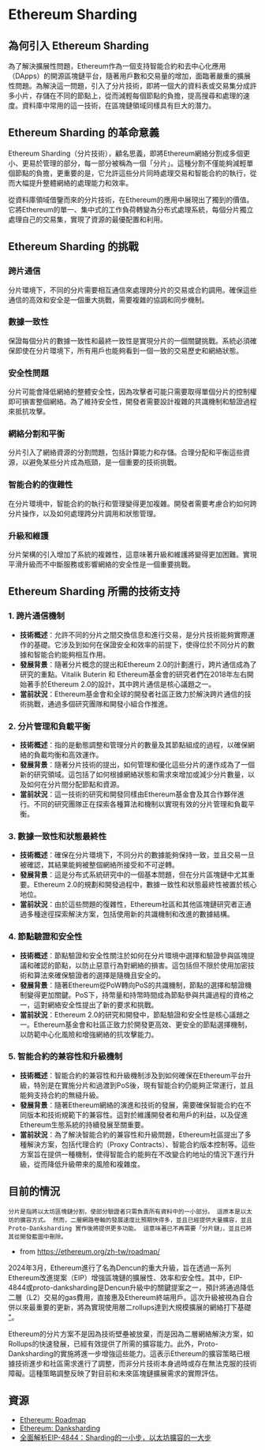 # Ethereum Sharding 
## 為何引入 Ethereum Sharding
為了解決擴展性問題，Ethereum作為一個支持智能合約和去中心化應用（DApps）的開源區塊鏈平台，隨著用戶數和交易量的增加，面臨著嚴重的擴展性問題。為解決這一問題，引入了分片技術，即將一個大的資料表或交易集分成許多小片，存儲在不同的節點上，從而減輕每個節點的負擔，提高搜尋和處理的速度。資料庫中常用的這一技術，在區塊鏈領域同樣具有巨大的潛力。

## Ethereum Sharding 的革命意義
Ethereum Sharding（分片技術），顧名思義，即將Ethereum網絡分割成多個更小、更易於管理的部分，每一部分被稱為一個「分片」。這種分割不僅能夠減輕單個節點的負擔，更重要的是，它允許這些分片同時處理交易和智能合約的執行，從而大幅提升整體網絡的處理能力和效率。

從資料庫領域借鑒而來的分片技術，在Ethereum的應用中展現出了獨到的價值。它將Ethereum的單一、集中式的工作負荷轉變為分布式處理系統，每個分片獨立處理自己的交易集，實現了資源的最優配置和利用。

## Ethereum Sharding 的挑戰
### 跨片通信
分片環境下，不同的分片需要相互通信來處理跨分片的交易或合約調用。確保這些通信的高效和安全是一個重大挑戰，需要複雜的協調和同步機制。

### 數據一致性
保證每個分片的數據一致性和最終一致性是實現分片的一個關鍵挑戰。系統必須確保即使在分片環境下，所有用戶也能夠看到一個一致的交易歷史和網絡狀態。

### 安全性問題
分片可能會降低網絡的整體安全性，因為攻擊者可能只需要取得單個分片的控制權即可損害整個網絡。為了維持安全性，開發者需要設計複雜的共識機制和驗證過程來抵抗攻擊。

### 網絡分割和平衡
分片引入了網絡資源的分割問題，包括計算能力和存儲。合理分配和平衡這些資源，以避免某些分片成為瓶頸，是一個重要的技術挑戰。

### 智能合約的復雜性
在分片環境中，智能合約的執行和管理變得更加複雜。開發者需要考慮合約如何跨分片操作，以及如何處理跨分片調用和狀態管理。

### 升級和維護
分片架構的引入增加了系統的複雜性，這意味著升級和維護將變得更加困難。實現平滑升級而不中斷服務或影響網絡的安全性是一個重要挑戰。

## Ethereum Sharding 所需的技術支持

### 1. 跨片通信機制

- **技術概述**：允許不同的分片之間交換信息和進行交易，是分片技術能夠實際運作的基礎。它涉及到如何在保證安全和效率的前提下，使得位於不同分片的數據和智能合約能夠相互作用。
- **發展背景**：隨著分片概念的提出和Ethereum 2.0的計劃進行，跨片通信成為了研究的重點。Vitalik Buterin 和 Ethereum基金會的研究者們在2018年左右開始著手於Ethereum 2.0的設計，其中跨片通信是核心議題之一。
- **當前狀況**：Ethereum基金會和全球的開發者社區正致力於解決跨片通信的技術挑戰，通過多個研究團隊和開發小組合作推進。

### 2. 分片管理和負載平衡

- **技術概述**：指的是動態調整和管理分片的數量及其節點組成的過程，以確保網絡的負載均衡和高效運作。
- **發展背景**：隨著分片技術的提出，如何管理和優化這些分片的運作成為了一個新的研究領域。這包括了如何根據網絡狀態和需求來增加或減少分片數量，以及如何在分片間分配節點和資源。
- **當前狀況**：這一技術的研究和開發同樣由Ethereum基金會及其合作夥伴進行。不同的研究團隊正在探索各種算法和機制以實現有效的分片管理和負載平衡。

### 3. 數據一致性和狀態最終性

- **技術概述**：確保在分片環境下，不同分片的數據能夠保持一致，並且交易一旦被確認，其結果能夠被整個網絡所接受和不可逆轉。
- **發展背景**：這是分布式系統研究中的一個基本問題，但在分片區塊鏈中尤其重要。Ethereum 2.0的規劃和開發過程中，數據一致性和狀態最終性被置於核心地位。
- **當前狀況**：由於這些問題的復雜性，Ethereum社區和其他區塊鏈研究者正通過多種途徑探索解決方案，包括使用新的共識機制和改進的數據結構。


### 4. 節點驗證和安全性
- **技術概述**：節點驗證和安全性關注於如何在分片環境中選擇和驗證參與區塊提議和確認的節點，以防止惡意行為對網絡的損害。這包括但不限於使用加密技術和算法來確保驗證者的選擇是隨機且安全的。
- **發展背景**：隨著Ethereum從PoW轉向PoS的共識機制，節點的選擇和驗證機制變得更加關鍵。PoS下，持幣量和持幣時間成為節點參與共識過程的資格之一，這對網絡安全性提出了新的要求和挑戰。
- **當前狀況**：Ethereum 2.0的研究和開發中，節點驗證和安全性是核心議題之一。Ethereum基金會和社區正致力於開發更高效、更安全的節點選擇機制，以防範中心化風險和增強網絡的抗攻擊能力。

### 5. 智能合約的兼容性和升級機制
- **技術概述**：智能合約的兼容性和升級機制涉及到如何確保在Ethereum平台升級，特別是在實施分片和過渡到PoS後，現有智能合約仍能夠正常運行，並且能夠支持合約的無縫升級。
- **發展背景**：隨著Ethereum網絡的演進和技術的發展，需要確保智能合約在不同版本和技術規範下的兼容性。這對於維護開發者和用戶的利益，以及促進Ethereum生態系統的持續發展至關重要。
- **當前狀況**：為了解決智能合約的兼容性和升級問題，Ethereum社區提出了多種解決方案，包括代理合約（Proxy Contracts）、智能合約版本控制等。這些方案旨在提供一種機制，使得智能合約能夠在不改變合約地址的情況下進行升級，從而降低升級帶來的風險和複雜度。


## 目前的情況
```
分片是指將以太坊區塊鏈分割，使部分驗證者只需負責所有資料中的一小部分。 這原本是以太坊的擴容方式。 然而，二層網路卷軸的發展速度比預期快得多，並且已經提供大量擴容，並且 Proto-Danksharding 實作後將提供更多功能。 這意味著已不再需要「分片鏈」，並且已將其從開發藍圖中刪除。
```
- from https://ethereum.org/zh-tw/roadmap/

2024年3月，Ethereum進行了名為Dencun的重大升級，旨在透過一系列Ethereum改進提案（EIP）增強區塊鏈的擴展性、效率和安全性。其中，EIP-4844或proto-danksharding是Dencun升級中的關鍵提案之一，預計將通過降低二層（L2）交易的gas費用，直接惠及Ethereum終端用戶。這次升級被視為自合併以來最重要的更新，將為實現使用層二rollups達到大規模擴展的網絡打下基礎 ["](https://www.techopedia.com/ethereum-upgrade-when-is-it-going-live)。

Ethereum的分片方案不是因為技術壁壘被放棄，而是因為二層網絡解決方案，如Rollups的快速發展，已經有效提供了所需的擴容能力。此外，Proto-Danksharding的實施將進一步增強這些能力。這表示Ethereum的擴容策略已根據技術進步和社區需求進行了調整，而非分片技術本身過時或存在無法克服的技術障礙。這種策略調整反映了對目前和未來區塊鏈擴展需求的實際評估。

## 資源

- [Ethereum: Roadmap](https://ethereum.org/en/roadmap/vision/)
- [Ethereum: Danksharding](https://ethereum.org/zh-tw/roadmap/danksharding/)
- [全面解析EIP-4844：Sharding的一小步，以太坊擴容的一大步](https://news.cnyes.com/news/id/5071288)




